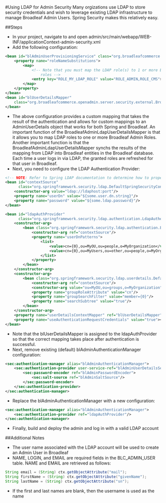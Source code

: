 #Using LDAP for Admin Security
Many orgizations use LDAP to store security credentials and wish to leverage existing LDAP infrastructure to manage Broadleaf Admin Users.  Spring Security makes this relatively easy.

##Steps
- In your project, navigate to and open admin/src/main/webapp/WEB-INF/applicationContext-admin-security.xml
- Add the following configuration:

```xml
<bean id="blAdminUserProvisioningService" class="org.broadleafcommerce.openadmin.server.security.service.AdminUserProvisioningServiceImpl">
    <property name="roleNameSubstitutions">
        <map>
            <!-- Note that you must map the LDAP role(s) to 1 or more Broadleaf 
                roles -->
            <entry key="ROLE_MY_LDAP_ROLE" value="ROLE_ADMIN,ROLE_CMS"></entry>
        </map>
    </property>
</bean>
<bean id="blUserDetailsMapper"
    class="org.broadleafcommerce.openadmin.server.security.external.BroadleafAdminLdapUserDetailsMapper">
</bean>
```

- The above configuration provides a custom mapping that takes the result of the authentication and allows for custom mappings to an AdminUserDetails object that works for both Spring and Broadleaf.  An important function of the BroadleafAdminLdapUserDetailsMapper is that it allows you to map LDAP roles to one or more Broadleaf Admin Roles.  Another important function is that the BroadleafAdminLdapUserDetailsMapper synchs the results of the mapping from LDAP into Broadleaf entities in the Broadleaf database.  Each time a user logs in via LDAP, the granted roles are refreshed for that user in Broadleaf.
- Next, you need to configure the LDAP Authentication Provider:

```xml
<!-- NOTE: Refer to Spring LDAP documentation to determine how to properly configure the contextSource and ldapAuthProvider for your specific LDAP configuration. -->
<bean id="contextSource"
      class="org.springframework.security.ldap.DefaultSpringSecurityContextSource">
    <constructor-arg value="ldap://ldaphost:port"/>
    <property name="userDn" value="${some.user.dn.string}"/>
    <property name="password" value="${some.ldap.password}"/>
</bean>

<bean id="ldapAuthProvider"
      class="org.springframework.security.ldap.authentication.LdapAuthenticationProvider">
    <constructor-arg>
        <bean class="org.springframework.security.ldap.authentication.BindAuthenticator">
            <constructor-arg ref="contextSource"/>
            <property name="userDnPatterns">
                <list>
                    <value>cn={0},ou=MyOU,ou=people,o=MyOrganization</value>
                    <value>cn={0},ou=MyUsers,ou=other,ou=people,o=MyOrganization</value>
                </list>
            </property>
        </bean>
    </constructor-arg>
    <constructor-arg>
        <bean class="org.springframework.security.ldap.userdetails.DefaultLdapAuthoritiesPopulator">
            <constructor-arg ref="contextSource"/>
            <constructor-arg value="ou=MyOU,ou=groups,o=MyOrganization"/>
            <property name="groupRoleAttribute" value="cn"/>
            <property name="groupSearchFilter" value="member={0}"/>
            <property name="searchSubtree" value="true"/>
        </bean>
    </constructor-arg>
    <property name="userDetailsContextMapper" ref="blUserDetailsMapper"></property>
    <property name="useAuthenticationRequestCredentials" value="true"></property>
</bean>
```

- Note that the blUserDetailsMapper is assigned to the ldapAuthProvider so that the correct mapping takes place after authentication is successful.
- Next, remove existing (default) blAdminAuthenticationManager configuration:

```xml
<sec:authentication-manager alias="blAdminAuthenticationManager">
    <sec:authentication-provider user-service-ref="blAdminUserDetailsService">
        <sec:password-encoder ref="blAdminPasswordEncoder">
            <sec:salt-source ref="blAdminSaltSource"/>
        </sec:password-encoder>
    </sec:authentication-provider>
</sec:authentication-manager>
```

- Replace the blAdminAuthenticationManager with a new configuration:

```xml
<sec:authentication-manager alias="blAdminAuthenticationManager">
    <sec:authentication-provider ref="ldapAuthProvider"/>
</sec:authentication-manager>
```

- Finally, build and deploy the admin and log in with a valid LDAP account

##Additional Notes
- The user name associated with the LDAP account will be used to create an Admin User in Broadleaf
- NAME, LOGIN, and EMAIL are required fields in the BLC\_ADMIN\_USER table. NAME and EMAIL are retrieved as follows:

```java
String email = (String) ctx.getObjectAttribute("mail");
String firstName = (String) ctx.getObjectAttribute("givenName");
String lastName = (String) ctx.getObjectAttribute("sn");
```

- If the first and last names are blank, then the username is used as the name

